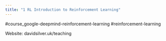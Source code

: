 ```yaml
---
title: "1 RL Introduction to Reinforcement Learning"
---
```

#course_google-deepmind-reinforcement-learning #reinforcement-learning

Website: davidsilver.uk/teaching
